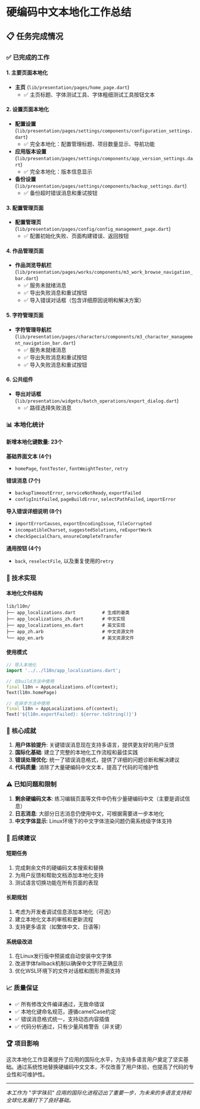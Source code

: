 # 硬编码中文本地化工作总结

## 📋 任务完成情况

### ✅ 已完成的工作

#### 1. 主要页面本地化
- **主页** (`lib/presentation/pages/home_page.dart`)
  - ✅ 主页标题、字体测试工具、字体粗细测试工具按钮文本
  
#### 2. 设置页面本地化  
- **配置设置** (`lib/presentation/pages/settings/components/configuration_settings.dart`)
  - ✅ 完全本地化：配置管理标题、项目数量显示、导航功能
- **应用版本设置** (`lib/presentation/pages/settings/components/app_version_settings.dart`)
  - ✅ 完全本地化：版本信息显示
- **备份设置** (`lib/presentation/pages/settings/components/backup_settings.dart`)
  - ✅ 备份超时错误消息和重试按钮

#### 3. 配置管理页面
- **配置管理页** (`lib/presentation/pages/config/config_management_page.dart`)
  - ✅ 配置初始化失败、页面构建错误、返回按钮

#### 4. 作品管理页面
- **作品浏览导航栏** (`lib/presentation/pages/works/components/m3_work_browse_navigation_bar.dart`)
  - ✅ 服务未就绪消息
  - ✅ 导出失败消息和重试按钮
  - ✅ 导入错误对话框（包含详细原因说明和解决方案）

#### 5. 字符管理页面
- **字符管理导航栏** (`lib/presentation/pages/characters/components/m3_character_management_navigation_bar.dart`)
  - ✅ 服务未就绪消息
  - ✅ 导出失败消息和重试按钮
  - ✅ 导入失败消息和重试按钮

#### 6. 公共组件
- **导出对话框** (`lib/presentation/widgets/batch_operations/export_dialog.dart`)
  - ✅ 路径选择失败消息

### 📊 本地化统计

#### 新增本地化键数量: 23个

**基础界面文本 (4个)**
- `homePage`, `fontTester`, `fontWeightTester`, `retry`

**错误消息 (7个)**
- `backupTimeoutError`, `serviceNotReady`, `exportFailed`
- `configInitFailed`, `pageBuildError`, `selectPathFailed`, `importError`

**导入错误详细说明 (8个)**
- `importErrorCauses`, `exportEncodingIssue`, `fileCorrupted`
- `incompatibleCharset`, `suggestedSolutions`, `reExportWork`
- `checkSpecialChars`, `ensureCompleteTransfer`

**通用按钮 (4个)**
- `back`, `reselectFile`, 以及重复使用的`retry`

### 🔧 技术实现

#### 本地化文件结构
```
lib/l10n/
├── app_localizations.dart          # 生成的基类
├── app_localizations_zh.dart       # 中文实现
├── app_localizations_en.dart       # 英文实现
├── app_zh.arb                      # 中文资源文件
└── app_en.arb                      # 英文资源文件
```

#### 使用模式
```dart
// 导入本地化
import '../../l10n/app_localizations.dart';

// 在build方法中使用
final l10n = AppLocalizations.of(context);
Text(l10n.homePage)

// 在异步方法中使用
final l10n = AppLocalizations.of(context);
Text('${l10n.exportFailed}: ${error.toString()}')
```

### 🎯 核心成就

1. **用户体验提升**: 关键错误消息现在支持多语言，提供更友好的用户反馈
2. **国际化基础**: 建立了完整的本地化工作流程和最佳实践
3. **错误处理优化**: 统一了错误消息格式，提供了详细的问题诊断和解决建议
4. **代码质量**: 消除了大量硬编码中文文本，提高了代码的可维护性

### ⚠️ 已知问题和限制

1. **剩余硬编码文本**: 练习编辑页面等文件中仍有少量硬编码中文（主要是调试信息）
2. **日志消息**: 大部分日志消息仍使用中文，可根据需要进一步本地化
3. **中文字体显示**: Linux环境下的中文字体渲染问题仍需系统级字体支持

### 🚀 后续建议

#### 短期任务
1. 完成剩余文件的硬编码文本搜索和替换
2. 为用户反馈和帮助文档添加本地化支持
3. 测试语言切换功能在所有页面的表现

#### 长期规划
1. 考虑为开发者调试信息添加本地化（可选）
2. 建立本地化文本的审核和更新流程
3. 支持更多语言（如繁体中文、日语等）

#### 系统级改进
1. 在Linux发行版中预装或自动安装中文字体
2. 改进字体fallback机制以确保中文字符正确显示
3. 优化WSL环境下的文件对话框和图形界面支持

### 📈 质量保证

- ✅ 所有修改文件编译通过，无致命错误
- ✅ 本地化键命名规范，遵循camelCase约定
- ✅ 错误消息格式统一，支持动态内容插值
- ✅ 代码分析通过，只有少量风格警告（非关键）

### 🏆 项目影响

这次本地化工作显著提升了应用的国际化水平，为支持多语言用户奠定了坚实基础。通过系统性地替换硬编码中文文本，不仅改善了用户体验，也提高了代码的专业性和可维护性。

---

*本工作为 "字字珠玑" 应用的国际化进程迈出了重要一步，为未来的多语言支持和全球化发展打下了良好基础。*
